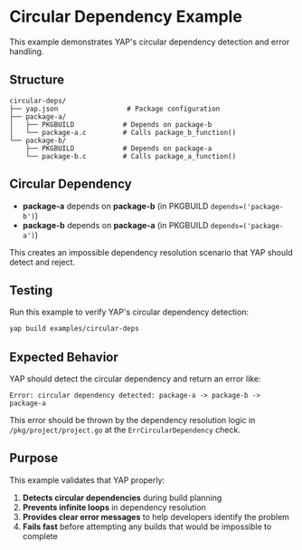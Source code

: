 # Circular Dependency Example

This example demonstrates YAP's circular dependency detection and error handling.

## Structure

```
circular-deps/
├── yap.json                 # Package configuration
├── package-a/
│   ├── PKGBUILD            # Depends on package-b
│   └── package-a.c         # Calls package_b_function()
└── package-b/
    ├── PKGBUILD            # Depends on package-a  
    └── package-b.c         # Calls package_a_function()
```

## Circular Dependency

- **package-a** depends on **package-b** (in PKGBUILD `depends=('package-b')`)
- **package-b** depends on **package-a** (in PKGBUILD `depends=('package-a')`)

This creates an impossible dependency resolution scenario that YAP should detect and reject.

## Testing

Run this example to verify YAP's circular dependency detection:

```bash
yap build examples/circular-deps
```

## Expected Behavior

YAP should detect the circular dependency and return an error like:

```
Error: circular dependency detected: package-a -> package-b -> package-a
```

This error should be thrown by the dependency resolution logic in `/pkg/project/project.go` at the `ErrCircularDependency` check.

## Purpose

This example validates that YAP properly:

1. **Detects circular dependencies** during build planning
2. **Prevents infinite loops** in dependency resolution
3. **Provides clear error messages** to help developers identify the problem
4. **Fails fast** before attempting any builds that would be impossible to complete
